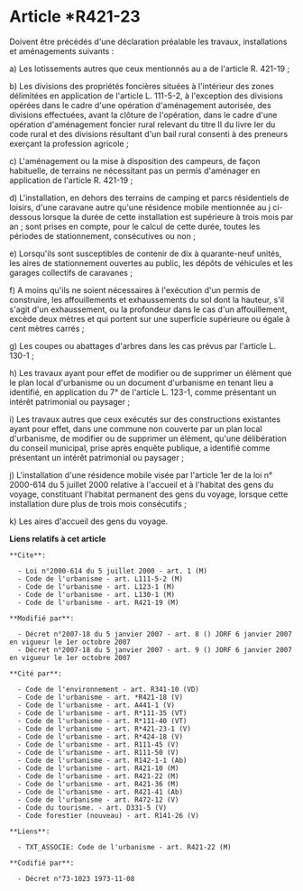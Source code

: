 # Article *R421-23

Doivent être précédés d'une déclaration préalable les travaux, installations et aménagements suivants :

a) Les lotissements autres que ceux mentionnés au a de l'article R. 421-19 ;

b) Les divisions des propriétés foncières situées à l'intérieur des zones délimitées en application de l'article L. 111-5-2,
à l'exception des divisions opérées dans le cadre d'une opération d'aménagement autorisée, des divisions effectuées, avant la
clôture de l'opération, dans le cadre d'une opération d'aménagement foncier rural relevant du titre II du livre Ier du code
rural et des divisions résultant d'un bail rural consenti à des preneurs exerçant la profession agricole ;

c) L'aménagement ou la mise à disposition des campeurs, de façon habituelle, de terrains ne nécessitant pas un permis
d'aménager en application de l'article R. 421-19 ;

d) L'installation, en dehors des terrains de camping et parcs résidentiels de loisirs, d'une caravane autre qu'une résidence
mobile mentionnée au j ci-dessous lorsque la durée de cette installation est supérieure à trois mois par an ; sont prises en
compte, pour le calcul de cette durée, toutes les périodes de stationnement, consécutives ou non ;

e) Lorsqu'ils sont susceptibles de contenir de dix à quarante-neuf unités, les aires de stationnement ouvertes au public, les
dépôts de véhicules et les garages collectifs de caravanes ;

f) A moins qu'ils ne soient nécessaires à l'exécution d'un permis de construire, les affouillements et exhaussements du sol
dont la hauteur, s'il s'agit d'un exhaussement, ou la profondeur dans le cas d'un affouillement, excède deux mètres et qui
portent sur une superficie supérieure ou égale à cent mètres carrés ;

g) Les coupes ou abattages d'arbres dans les cas prévus par l'article L. 130-1 ;

h) Les travaux ayant pour effet de modifier ou de supprimer un élément que le plan local d'urbanisme ou un document
d'urbanisme en tenant lieu a identifié, en application du 7° de l'article L. 123-1, comme présentant un intérêt patrimonial
ou paysager ;

i) Les travaux autres que ceux exécutés sur des constructions existantes ayant pour effet, dans une commune non couverte par
un plan local d'urbanisme, de modifier ou de supprimer un élément, qu'une délibération du conseil municipal, prise après
enquête publique, a identifié comme présentant un intérêt patrimonial ou paysager ;

j) L'installation d'une résidence mobile visée par l'article 1er de la loi n° 2000-614 du 5 juillet 2000 relative à l'accueil
et à l'habitat des gens du voyage, constituant l'habitat permanent des gens du voyage, lorsque cette installation dure plus
de trois mois consécutifs ;

k) Les aires d'accueil des gens du voyage.

**Liens relatifs à cet article**

	**Cite**:

	  - Loi n°2000-614 du 5 juillet 2000 - art. 1 (M)
	  - Code de l'urbanisme - art. L111-5-2 (M)
	  - Code de l'urbanisme - art. L123-1 (M)
	  - Code de l'urbanisme - art. L130-1 (M)
	  - Code de l'urbanisme - art. R421-19 (M)

	**Modifié par**:

	  - Décret n°2007-18 du 5 janvier 2007 - art. 8 () JORF 6 janvier 2007 en vigueur le 1er octobre 2007
	  - Décret n°2007-18 du 5 janvier 2007 - art. 9 () JORF 6 janvier 2007 en vigueur le 1er octobre 2007

	**Cité par**:

	  - Code de l'environnement - art. R341-10 (VD)
	  - Code de l'urbanisme - art. *R421-18 (V)
	  - Code de l'urbanisme - art. A441-1 (V)
	  - Code de l'urbanisme - art. R*111-35 (VT)
	  - Code de l'urbanisme - art. R*111-40 (VT)
	  - Code de l'urbanisme - art. R*421-23-1 (V)
	  - Code de l'urbanisme - art. R*424-18 (V)
	  - Code de l'urbanisme - art. R111-45 (V)
	  - Code de l'urbanisme - art. R111-50 (V)
	  - Code de l'urbanisme - art. R142-1-1 (Ab)
	  - Code de l'urbanisme - art. R421-10 (M)
	  - Code de l'urbanisme - art. R421-22 (M)
	  - Code de l'urbanisme - art. R421-36 (M)
	  - Code de l'urbanisme - art. R421-41 (Ab)
	  - Code de l'urbanisme - art. R472-12 (V)
	  - Code du tourisme. - art. D331-5 (V)
	  - Code forestier (nouveau) - art. R141-26 (V)

	**Liens**:

	  - TXT_ASSOCIE: Code de l'urbanisme - art. R421-22 (M)

	**Codifié par**:

	  - Décret n°73-1023 1973-11-08
